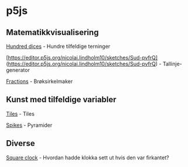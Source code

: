# p5js

## Matematikkvisualisering

[Hundred dices](https://editor.p5js.org/nicolai.lindholm10/sketches/ouQUbTKpM) - Hundre tilfeldige terninger

[https://editor.p5js.org/nicolai.lindholm10/sketches/Sud-pvfrQ] (https://editor.p5js.org/nicolai.lindholm10/sketches/Sud-pvfrQ) - Tallinje-generator

[Fractions](https://matematikk17.neocities.org/fractions/index.html) - Brøksirkelmaker


## Kunst med tilfeldige variabler

[Tiles](https://editor.p5js.org/nicolai.lindholm10/sketches/mhFQ7ibOYG) - Tiles

[Spikes](https://editor.p5js.org/nicolai.lindholm10/sketches/zTeSG5jkm) - Pyramider


## Diverse

[Square clock](https://editor.p5js.org/nicolai.lindholm10/full/NJhzNdvxk) - Hvordan hadde klokka sett ut hvis den var firkantet?
